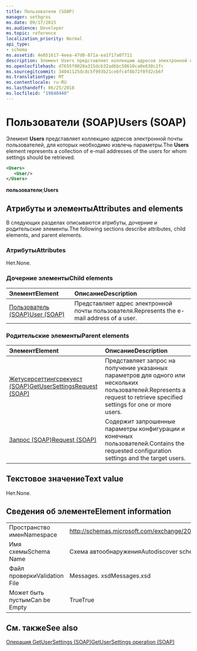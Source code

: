 ```yaml
---
title: Пользователи (SOAP)
manager: sethgros
ms.date: 09/17/2015
ms.audience: Developer
ms.topic: reference
localization_priority: Normal
api_type:
- schema
ms.assetid: 4e051617-4eea-47d0-871a-ea1f17a0f711
description: Элемент Users представляет коллекцию адресов электронной почты пользователей, для которых необходимо извлечь параметры.
ms.openlocfilehash: d7655f0020a315dcb32adbbc58610ca0e630c1fc
ms.sourcegitcommit: 34041125dc8c5f993b21cebfc4f8b72f0fd2cb6f
ms.translationtype: MT
ms.contentlocale: ru-RU
ms.lasthandoff: 06/25/2018
ms.locfileid: "19840440"
---
```

# <a name="users-soap"></a><span data-ttu-id="58dce-103">Пользователи (SOAP)</span><span class="sxs-lookup"><span data-stu-id="58dce-103">Users (SOAP)</span></span>

<span data-ttu-id="58dce-104">Элемент **Users** представляет коллекцию адресов электронной почты пользователей, для которых необходимо извлечь параметры.</span><span class="sxs-lookup"><span data-stu-id="58dce-104">The **Users** element represents a collection of e-mail addresses of the users for whom settings should be retrieved.</span></span> 
  
```XML
<Users>
   <User/>
</Users>
```

 <span data-ttu-id="58dce-105">**пользователи**;</span><span class="sxs-lookup"><span data-stu-id="58dce-105">**Users**</span></span>
## <a name="attributes-and-elements"></a><span data-ttu-id="58dce-106">Атрибуты и элементы</span><span class="sxs-lookup"><span data-stu-id="58dce-106">Attributes and elements</span></span>

<span data-ttu-id="58dce-107">В следующих разделах описываются атрибуты, дочерние и родительские элементы.</span><span class="sxs-lookup"><span data-stu-id="58dce-107">The following sections describe attributes, child elements, and parent elements.</span></span>
  
### <a name="attributes"></a><span data-ttu-id="58dce-108">Атрибуты</span><span class="sxs-lookup"><span data-stu-id="58dce-108">Attributes</span></span>

<span data-ttu-id="58dce-109">Нет.</span><span class="sxs-lookup"><span data-stu-id="58dce-109">None.</span></span>
  
### <a name="child-elements"></a><span data-ttu-id="58dce-110">Дочерние элементы</span><span class="sxs-lookup"><span data-stu-id="58dce-110">Child elements</span></span>

|<span data-ttu-id="58dce-111">**Элемент**</span><span class="sxs-lookup"><span data-stu-id="58dce-111">**Element**</span></span>|<span data-ttu-id="58dce-112">**Описание**</span><span class="sxs-lookup"><span data-stu-id="58dce-112">**Description**</span></span>|
|:-----|:-----|
|[<span data-ttu-id="58dce-113">Пользователь (SOAP)</span><span class="sxs-lookup"><span data-stu-id="58dce-113">User (SOAP)</span></span>](user-soap.md) <br/> |<span data-ttu-id="58dce-114">Представляет адрес электронной почты пользователя.</span><span class="sxs-lookup"><span data-stu-id="58dce-114">Represents the e-mail address of a user.</span></span>  <br/> |
   
### <a name="parent-elements"></a><span data-ttu-id="58dce-115">Родительские элементы</span><span class="sxs-lookup"><span data-stu-id="58dce-115">Parent elements</span></span>

|<span data-ttu-id="58dce-116">**Элемент**</span><span class="sxs-lookup"><span data-stu-id="58dce-116">**Element**</span></span>|<span data-ttu-id="58dce-117">**Описание**</span><span class="sxs-lookup"><span data-stu-id="58dce-117">**Description**</span></span>|
|:-----|:-----|
|[<span data-ttu-id="58dce-118">Жетусерсеттингсрекуест (SOAP)</span><span class="sxs-lookup"><span data-stu-id="58dce-118">GetUserSettingsRequest (SOAP)</span></span>](getusersettingsrequest-soap.md) <br/> |<span data-ttu-id="58dce-119">Представляет запрос на получение указанных параметров для одного или нескольких пользователей.</span><span class="sxs-lookup"><span data-stu-id="58dce-119">Represents a request to retrieve specified settings for one or more users.</span></span>  <br/> |
|[<span data-ttu-id="58dce-120">Запрос (SOAP)</span><span class="sxs-lookup"><span data-stu-id="58dce-120">Request (SOAP)</span></span>](request-soap.md) <br/> |<span data-ttu-id="58dce-121">Содержит запрошенные параметры конфигурации и конечных пользователей.</span><span class="sxs-lookup"><span data-stu-id="58dce-121">Contains the requested configuration settings and the target users.</span></span>  <br/> |
   
## <a name="text-value"></a><span data-ttu-id="58dce-122">Текстовое значение</span><span class="sxs-lookup"><span data-stu-id="58dce-122">Text value</span></span>

<span data-ttu-id="58dce-123">Нет.</span><span class="sxs-lookup"><span data-stu-id="58dce-123">None.</span></span>
  
## <a name="element-information"></a><span data-ttu-id="58dce-124">Сведения об элементе</span><span class="sxs-lookup"><span data-stu-id="58dce-124">Element information</span></span>

|||
|:-----|:-----|
|<span data-ttu-id="58dce-125">Пространство имен</span><span class="sxs-lookup"><span data-stu-id="58dce-125">Namespace</span></span>  <br/> |http://schemas.microsoft.com/exchange/2010/Autodiscover  <br/> |
|<span data-ttu-id="58dce-126">Имя схемы</span><span class="sxs-lookup"><span data-stu-id="58dce-126">Schema Name</span></span>  <br/> |<span data-ttu-id="58dce-127">Схема автообнаружения</span><span class="sxs-lookup"><span data-stu-id="58dce-127">Autodiscover schema</span></span>  <br/> |
|<span data-ttu-id="58dce-128">Файл проверки</span><span class="sxs-lookup"><span data-stu-id="58dce-128">Validation File</span></span>  <br/> |<span data-ttu-id="58dce-129">Messages. xsd</span><span class="sxs-lookup"><span data-stu-id="58dce-129">Messages.xsd</span></span>  <br/> |
|<span data-ttu-id="58dce-130">Может быть пустым</span><span class="sxs-lookup"><span data-stu-id="58dce-130">Can be Empty</span></span>  <br/> |<span data-ttu-id="58dce-131">True</span><span class="sxs-lookup"><span data-stu-id="58dce-131">True</span></span>  <br/> |
   
## <a name="see-also"></a><span data-ttu-id="58dce-132">См. также</span><span class="sxs-lookup"><span data-stu-id="58dce-132">See also</span></span>



[<span data-ttu-id="58dce-133">Операция GetUserSettings (SOAP)</span><span class="sxs-lookup"><span data-stu-id="58dce-133">GetUserSettings operation (SOAP)</span></span>](getusersettings-operation-soap.md)

